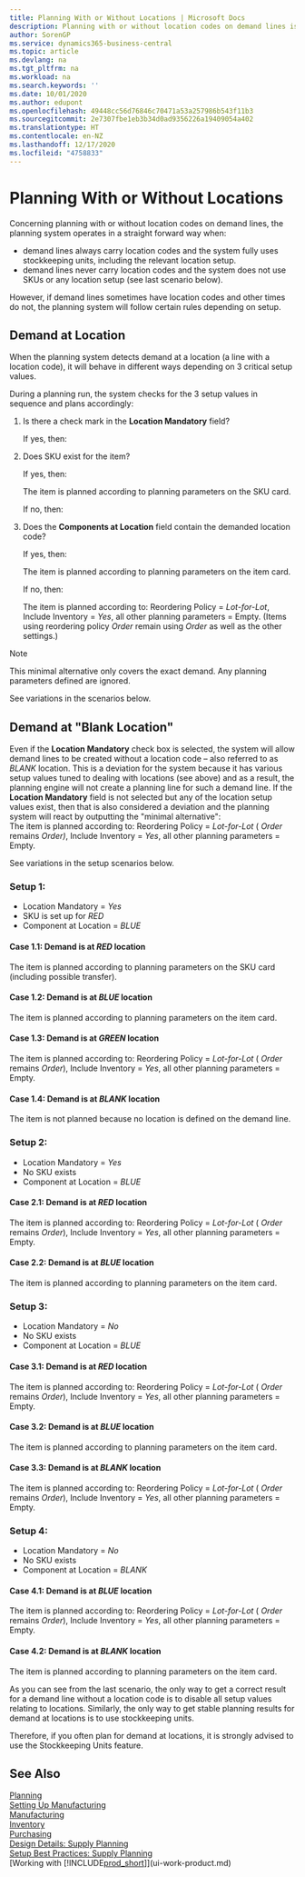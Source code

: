 ```yaml
---
title: Planning With or Without Locations | Microsoft Docs
description: Planning with or without location codes on demand lines is important to understand.
author: SorenGP
ms.service: dynamics365-business-central
ms.topic: article
ms.devlang: na
ms.tgt_pltfrm: na
ms.workload: na
ms.search.keywords: ''
ms.date: 10/01/2020
ms.author: edupont
ms.openlocfilehash: 49448cc56d76846c70471a53a257986b543f11b3
ms.sourcegitcommit: 2e7307fbe1eb3b34d0ad9356226a19409054a402
ms.translationtype: HT
ms.contentlocale: en-NZ
ms.lasthandoff: 12/17/2020
ms.locfileid: "4758833"
---
```

# <a name="planning-with-or-without-locations"></a>Planning With or Without Locations
Concerning planning with or without location codes on demand lines, the planning system operates in a straight forward way when:  

-   demand lines always carry location codes and the system fully uses stockkeeping units, including the relevant location setup.  
-   demand lines never carry location codes and the system does not use SKUs or any location setup (see last scenario below).  

However, if demand lines sometimes have location codes and other times do not, the planning system will follow certain rules depending on setup.  

## <a name="demand-at-location"></a>Demand at Location  
When the planning system detects demand at a location (a line with a location code), it will behave in different ways depending on 3 critical setup values.  

During a planning run, the system checks for the 3 setup values in sequence and plans accordingly:  

1.  Is there a check mark in the **Location Mandatory** field?  

    If yes, then:  

2.  Does SKU exist for the item?  

    If yes, then:  

    The item is planned according to planning parameters on the SKU card.  

    If no, then:  

3.  Does the **Components at Location** field contain the demanded location code?  

    If yes, then:  

    The item is planned according to planning parameters on the item card.  

    If no, then:  

    The item is planned according to: Reordering Policy =  *Lot-for-Lot*, Include Inventory =  *Yes*, all other planning parameters = Empty. (Items using reordering policy  *Order* remain using  *Order* as well as the other settings.)  

> [!NOTE]  
>  This minimal alternative only covers the exact demand. Any planning parameters defined are ignored.  

See variations in the scenarios below.  

## <a name="demand-at-blank-location"></a>Demand at "Blank Location"  
Even if the **Location Mandatory** check box is selected, the system will allow demand lines to be created without a location code – also referred to as *BLANK* location. This is a deviation for the system because it has various setup values tuned to dealing with locations (see above) and as a result, the planning engine will not create a planning line for such a demand line. If the **Location Mandatory** field is not selected but any of the location setup values exist, then that is also considered a deviation and the planning system will react by outputting the "minimal alternative":   
The item is planned according to: Reordering Policy =  *Lot-for-Lot* ( *Order* remains *Order)*, Include Inventory =  *Yes*, all other planning parameters = Empty.  

See variations in the setup scenarios below.  

### <a name="setup-1"></a>Setup 1:  

-   Location Mandatory = *Yes*  
-   SKU is set up for  *RED*  
-   Component at Location =  *BLUE*  

#### <a name="case-11-demand-is-at--red-location"></a>Case 1.1: Demand is at  *RED* location  

The item is planned according to planning parameters on the SKU card (including possible transfer).  

#### <a name="case-12-demand-is-at--blue-location"></a>Case 1.2: Demand is at  *BLUE* location  

The item is planned according to planning parameters on the item card.  

#### <a name="case-13-demand-is-at--green-location"></a>Case 1.3: Demand is at  *GREEN* location  

The item is planned according to: Reordering Policy =  *Lot-for-Lot* ( *Order* remains  *Order*), Include Inventory =  *Yes*, all other planning parameters = Empty.  

#### <a name="case-14-demand-is-at--blank-location"></a>Case 1.4: Demand is at  *BLANK* location  

The item is not planned because no location is defined on the demand line.  

### <a name="setup-2"></a>Setup 2:  

-   Location Mandatory = *Yes*  
-   No SKU exists  
-   Component at Location =  *BLUE*  

#### <a name="case-21-demand-is-at--red-location"></a>Case 2.1: Demand is at  *RED* location  

The item is planned according to: Reordering Policy =  *Lot-for-Lot* ( *Order* remains  *Order*), Include Inventory =  *Yes*, all other planning parameters = Empty.  

#### <a name="case-22-demand-is-at--blue-location"></a>Case 2.2: Demand is at  *BLUE* location  

The item is planned according to planning parameters on the item card.  

### <a name="setup-3"></a>Setup 3:  

-   Location Mandatory = *No*  
-   No SKU exists  
-   Component at Location =  *BLUE*  

#### <a name="case-31-demand-is-at--red-location"></a>Case 3.1: Demand is at  *RED* location  

The item is planned according to: Reordering Policy =  *Lot-for-Lot* ( *Order* remains  *Order*), Include Inventory =  *Yes*, all other planning parameters = Empty.  

#### <a name="case-32-demand-is-at--blue-location"></a>Case 3.2: Demand is at  *BLUE* location  

The item is planned according to planning parameters on the item card.  

#### <a name="case-33-demand-is-at--blank-location"></a>Case 3.3: Demand is at  *BLANK* location  

The item is planned according to: Reordering Policy =  *Lot-for-Lot* ( *Order* remains  *Order*), Include Inventory =  *Yes*, all other planning parameters = Empty.  

### <a name="setup-4"></a>Setup 4:  

-   Location Mandatory = *No*  
-   No SKU exists  
-   Component at Location =  *BLANK*  

#### <a name="case-41-demand-is-at--blue-location"></a>Case 4.1: Demand is at  *BLUE* location  

The item is planned according to: Reordering Policy =  *Lot-for-Lot* ( *Order* remains  *Order*), Include Inventory =  *Yes*, all other planning parameters = Empty.  

#### <a name="case-42-demand-is-at--blank-location"></a>Case 4.2: Demand is at  *BLANK* location  

The item is planned according to planning parameters on the item card.  

As you can see from the last scenario, the only way to get a correct result for a demand line without a location code is to disable all setup values relating to locations. Similarly, the only way to get stable planning results for demand at locations is to use stockkeeping units.  

Therefore, if you often plan for demand at locations, it is strongly advised to use the Stockkeeping Units feature.  

## <a name="see-also"></a>See Also
[Planning](production-planning.md)    
[Setting Up Manufacturing](production-configure-production-processes.md)  
[Manufacturing](production-manage-manufacturing.md)    
[Inventory](inventory-manage-inventory.md)  
[Purchasing](purchasing-manage-purchasing.md)  
[Design Details: Supply Planning](design-details-supply-planning.md)   
[Setup Best Practices: Supply Planning](setup-best-practices-supply-planning.md)  
[Working with [!INCLUDE[prod_short](includes/prod_short.md)]](ui-work-product.md)  
